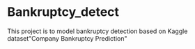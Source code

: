 # Bankruptcy_detect
This project is to model bankruptcy detection based on Kaggle dataset"Company Bankruptcy Prediction"
